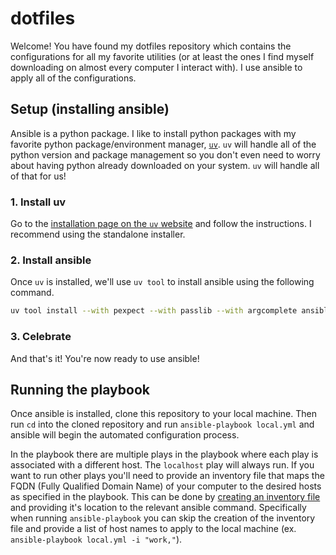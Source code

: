 # dotfiles
Welcome! You have found my dotfiles repository which contains the configurations for all my favorite utilities (or at least the ones I find myself downloading on almost every computer I interact with). I use ansible to apply all of the configurations.

## Setup (installing ansible)
Ansible is a python package. I like to install python packages with my favorite python package/environment manager, [`uv`](https://docs.astral.sh/uv/). `uv` will handle all of the python version and package management so you don't even need to worry about having python already downloaded on your system. `uv` will handle all of that for us!

### 1. Install uv
Go to the [installation page on the `uv` website](https://docs.astral.sh/uv/getting-started/installation/) and follow the instructions. I recommend using the standalone installer.

### 2. Install ansible
Once `uv` is installed, we'll use `uv tool` to install ansible using the following command.

```bash
uv tool install --with pexpect --with passlib --with argcomplete ansible-core
```

### 3. Celebrate
And that's it! You're now ready to use ansible!

## Running the playbook
Once ansible is installed, clone this repository to your local machine. Then run `cd` into the cloned repository and run `ansible-playbook local.yml` and ansible will begin the automated configuration process.

In the playbook there are multiple plays in the playbook where each play is associated with a different host. The `localhost` play will always run. If you want to run other plays you'll need to provide an inventory file that maps the FQDN (Fully Qualified Domain Name) of your computer to the desired hosts as specified in the playbook. This can be done by [creating an inventory file](https://docs.ansible.com/ansible/latest/inventory_guide/intro_inventory.html#hosts-in-multiple-groups) and providing it's location to the relevant ansible command. Specifically when running `ansible-playbook` you can skip the creation of the inventory file and provide a list of host names to apply to the local machine (ex. `ansible-playbook local.yml -i "work,"`).